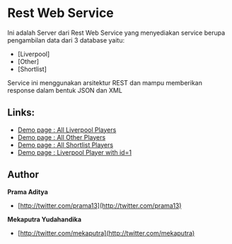 Rest Web Service
=======

Ini adalah Server dari Rest Web Service yang menyediakan service berupa pengambilan data dari 3 database yaitu:
+ [Liverpool]
+ [Other]
+ [Shortlist]

Service ini menggunakan arsitektur REST dan mampu memberikan response dalam bentuk JSON dan XML



## Links:

+ [Demo page : All Liverpool Players](http://prama-aditya/progin/RestWebsiteService/index.php/api/Liverpool/players/format/json.json)
+ [Demo page : All Other Players](http://prama-aditya/progin/RestWebsiteService/index.php/api/Other/players/format/json.json)
+ [Demo page : All Shortlist Players](http://prama-aditya/progin/RestWebsiteService/index.php/api/Shortlist/players/format/json.json)
+ [Demo page : Liverpool Player with id=1](http://prama-aditya/progin/RestWebsiteService/index.php/api/Liverpool/player/id/1/format/json.json)

## Author
**Prama Aditya**

+ [http://twitter.com/prama13](http://twitter.com/prama13)

**Mekaputra Yudahandika**

+ [http://twitter.com/mekaputra](http://twitter.com/mekaputra)
